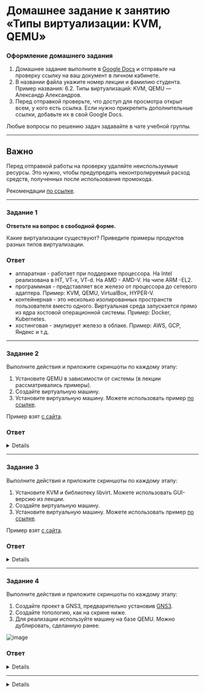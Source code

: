 # Домашнее задание к занятию «Типы виртуализации: KVM, QEMU»


### Оформление домашнего задания

1. Домашнее задание выполните в [Google Docs](https://docs.google.com/) и отправьте на проверку ссылку на ваш документ в личном кабинете.  
1. В названии файла укажите номер лекции и фамилию студента. Пример названия: 6.2. Типы виртуализаций: KVM, QEMU — Александр Александров.
1. Перед отправкой проверьте, что доступ для просмотра открыт всем, у кого есть ссылка. Если нужно прикрепить дополнительные ссылки, добавьте их в свой Google Docs.

Любые вопросы по решению задач задавайте в чате учебной группы.

 ---

## Важно

Перед отправкой работы на проверку удаляйте неиспользуемые ресурсы.
Это нужно, чтобы предупредить неконтролируемый расход средств, полученных после использования промокода.

Рекомендации [по ссылке](https://github.com/netology-code/sdvps-homeworks/tree/main/recommend).

---

### Задание 1

**Ответьте на вопрос в свободной форме.**

Какие виртуализации существуют? Приведите примеры продуктов разных типов виртуализации.

### Ответ

- аппаратная - работает при поддержке процессора. На Intel реализована в HT, VT-x, VT-d. На AMD - AMD-V. На чипе ARM -EL2.
- программная - представляет все железо от процессора до сетевого адаптера. Пример: KVM, QEMU, VirtualBox, HYPER-V.
- контейнерная - это несколько изолированных пространств пользователя вместо одного. Виртуальная среда запускается прямо из ядра хостовой операционной системы. Пример: Docker, Kubernetes.
- хостинговая - эмулирует железо в облаке. Пример: AWS, GCP, Яндекс и т.д.

---

### Задание 2 

Выполните действия и приложите скриншоты по каждому этапу:

1. Установите QEMU в зависимости от системы (в лекции рассматривались примеры).
2. Создайте виртуальную машину.
3. Установите виртуальную машину.
Можете использовать пример [по ссылке](https://dl-cdn.alpinelinux.org/alpine/v3.13/releases/x86/alpine-standard-3.13.5-x86.iso).

Пример взят [с сайта](https://alpinelinux.org). 
  
 ### Ответ

<details>

![image](https://user-images.githubusercontent.com/121082757/232006231-e2546b24-ea1b-4a83-a928-8576c85fbc59.png)

![Снимок01](https://user-images.githubusercontent.com/121082757/232006309-5e2ef576-d8b2-48a1-97d0-5c76accd98a2.PNG)

![Снимок02](https://user-images.githubusercontent.com/121082757/232006341-fd20022f-d841-46ff-bcc5-ce3885b126a5.PNG)

![Снимок03](https://user-images.githubusercontent.com/121082757/232006373-d676b01f-0736-4bd8-9e2a-9c03f99abc18.PNG)

![Снимок04](https://user-images.githubusercontent.com/121082757/232006388-62725ec6-caa5-463d-902a-5d8297b64b92.PNG)

</details>

---

### Задание 3 

Выполните действия и приложите скриншоты по каждому этапу:

1. Установите KVM и библиотеку libvirt. Можете использовать GUI-версию из лекции. 
2. Создайте виртуальную машину. 
3. Установите виртуальную машину. 
Можете использовать пример [по ссылке](https://dl-cdn.alpinelinux.org/alpine/v3.13/releases/x86/alpine-standard-3.13.5-x86.iso). 

Пример взят [с сайта](https://alpinelinux.org). 
 
  ### Ответ

<details>

![Снимок05](https://user-images.githubusercontent.com/121082757/232006730-89762231-69d1-4312-97f5-19abb8afdf3e.PNG)

 ***Данное задание доделывал на другой машине, потому скриншот отличается.
 
 ![Снимок экрана от 2023-04-14 14-51-05](https://user-images.githubusercontent.com/121082757/232037175-6e98c0aa-f0a9-4eaf-8596-ec6a882c9faa.png)

</details>
 
 ---

### Задание 4

Выполните действия и приложите скриншоты по каждому этапу:

1. Создайте проект в GNS3, предварительно установив [GNS3](https://github.com/GNS3/gns3-gui/releases).
2. Создайте топологию, как на скрине ниже.
3. Для реализации используйте машину на базе QEMU. Можно дублировать, сделанную ранее. 

![image](https://user-images.githubusercontent.com/73060384/118615008-f95e9680-b7c8-11eb-9610-fc1e73d8bd70.png)

  ### Ответ

<details>

![image](https://user-images.githubusercontent.com/121082757/232007787-425ad18f-1be3-4c86-8d31-5423d56c951e.png)

  Подцеплен образ AlpineLinux, сделанный в задании №3
  
  ![image](https://user-images.githubusercontent.com/121082757/232008445-732229a4-bdb3-4107-b5b3-7712b29180e1.png)
  
</details>

---

<details>

## Дополнительные задания* (со звёздочкой)

Их выполнение необязательное и не влияет на получение зачёта по домашнему заданию. Можете их решить, если хотите лучше разобраться в материале.

 ---

### Задание 5*

1. Установите виртуальные (alpine) машины двух различных архитектур, отличных от X86 в QEMU.
1. Приложите скриншоты действий.

---

### Задание 6*

1. Установите виртуальные (alpine) машины двух различных архитектур, отличных от X86 в KVM.
1. Приложите скриншоты действий.

 </details>
